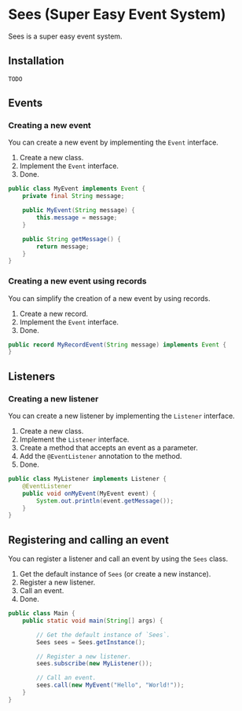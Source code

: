 # Sees (Super Easy Event System)

Sees is a super easy event system.

## Installation

```TODO```

## Events

### Creating a new event

You can create a new event by implementing the `Event` interface.

1. Create a new class.
2. Implement the `Event` interface.
3. Done.

```java
public class MyEvent implements Event {
    private final String message;

    public MyEvent(String message) {
        this.message = message;
    }

    public String getMessage() {
        return message;
    }
}
```

### Creating a new event using records

You can simplify the creation of a new event by using records.

1. Create a new record.
2. Implement the `Event` interface.
3. Done.

```java
public record MyRecordEvent(String message) implements Event {
}
```

## Listeners

### Creating a new listener

You can create a new listener by implementing the `Listener` interface.

1. Create a new class.
2. Implement the `Listener` interface.
3. Create a method that accepts an event as a parameter.
4. Add the `@EventListener` annotation to the method.
5. Done.

```java
public class MyListener implements Listener {
    @EventListener
    public void onMyEvent(MyEvent event) {
        System.out.println(event.getMessage());
    }
}
```

## Registering and calling an event

You can register a listener and call an event by using the `Sees` class.

1. Get the default instance of `Sees` (or create a new instance).
2. Register a new listener.
3. Call an event.
4. Done.

```java
public class Main {
    public static void main(String[] args) {

        // Get the default instance of `Sees`.
        Sees sees = Sees.getInstance();

        // Register a new listener.
        sees.subscribe(new MyListener());

        // Call an event.
        sees.call(new MyEvent("Hello", "World!"));
    }
}
```